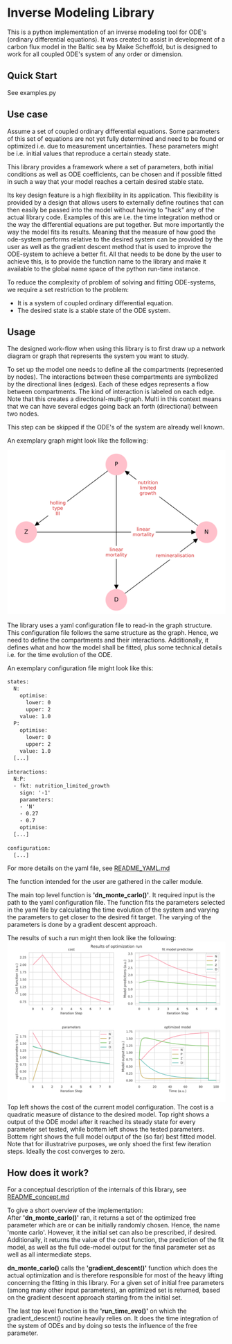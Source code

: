 # Inverse Modeling Library

This is a python implementation of an inverse modeling tool for ODE's (ordinary differential equations).
It was created to assist in development of a carbon flux model in the Baltic sea by Maike Scheffold, but is designed to work for all coupled ODE's system of any order or dimension.

## Quick Start

See examples.py


## Use case

Assume a set of coupled ordinary differential equations.
Some parameters of this set of equations are not yet fully determined and need to be found or optimized i.e. due to measurement uncertainties.
These parameters might be i.e. initial values that reproduce a certain steady state.

This library provides a framework where a set of parameters, both initial conditions as well as ODE coefficients, can be chosen and if possible fitted in such a way that your model reaches a certain desired stable state.

Its key design feature is a high flexibility in its application.
This flexibility is provided by a design that allows users to externally define routines that can then easily be passed into the model without having to "hack" any of the actual library code.
Examples of this are i.e. the time integration method or the way the differential equations are put together.
But more importantly the way the model fits its results.
Meaning that the measure of how good the ode-system performs relative to the desired system can be provided by the user as well as the gradient descent method that is used to improve the ODE-system to achieve a better fit.
All that needs to be done by the user to achieve this, is to provide the function name to the library and make it available to the global name space of the python run-time instance.

To reduce the complexity of problem of solving and fitting ODE-systems, we require a set restriction to the problem:
* It is a system of coupled ordinary differential equation.
* The desired state is a stable state of the ODE system.
  

## Usage

The designed work-flow when using this library is to first draw up a network diagram or graph that represents the system you want to study.

To set up the model one needs to define all the compartments (represented by nodes). The interactions between these compartments are symbolized by the directional lines (edges). Each of these edges represents a flow between compartments. The kind of interaction is labeled on each edge.
Note that this creates a directional-multi-graph. Multi in this context means that we can have several edges going back an forth (directional) between two nodes.

This step can be skipped if the ODE's of the system are already well known.

An exemplary graph might look like the following:

![interaction graph](figures/network_diagram.svg "Exemplary interaction graph")


The library uses a yaml configuration file to read-in the graph structure.
This configuration file follows the same structure as the graph.
Hence, we need to define the compartments and their interactions.
Additionally, it defines what and how the model shall be fitted, plus some technical details i.e. for the time evolution of the ODE.

An exemplary configuration file might look like this:

```
states:
  N:
    optimise:
      lower: 0
      upper: 2
    value: 1.0
  P:
    optimise:
      lower: 0
      upper: 2
    value: 1.0
  [...]

interactions:
  N:P:
  - fkt: nutrition_limited_growth 
    sign: '-1'
    parameters:
    - 'N'
    - 0.27
    - 0.7
    optimise:
  [...]

configuration:
  [...]
```

For more details on the yaml file, see [README_YAML.md](README_YAML.md)



The function intended for the user are gathered in the caller module.

The main top level function is **'dn_monte_carlo()'**.
It required input is the path to the yaml configuration file.
The function fits the parameters selected in the yaml file by calculating the time evolution of the system and varying the parameters to get closer to the desired fit target. The varying of the parameters is done by a gradient descent approach.

The results of such a run might then look like the following:
![exemplary results](figure/../figures/examplary_results.svg "exemplary fit results")
Top left shows the cost of the current model configuration. The cost is a quadratic measure of distance to the desired model.
Top right shows a output of the ODE model after it reached its steady state for every parameter set tested, while bottem left shows the tested parameters.
Bottem right shows the full model output of the (so far) best fitted model.
Note that for illustratrive purposes, we only shoed the first few iteration steps. Ideally the cost converges to zero.

## How does it work?

For a conceptual description of the internals of this library, see [README_concept.md](README_concept.md)

To give a short overview of the implementation:  
After **'dn_monte_carlo()'** ran, it returns a set of the optimized free parameter which are or can be initially randomly chosen. Hence, the name 'monte carlo'. However, it the initial set can also be prescribed, if desired.
Additionally, it returns the value of the cost function, the prediction of the fit model, as well as the full ode-model output for the final parameter set as well as all intermediate steps.

**dn_monte_carlo()**  calls the **'gradient_descent()'** function which does the actual optimization and is therefore responsible for most of the heavy lifting concerning the fitting in this library.
For a given set of initial free parameters (among many other input parameters), an optimized set is returned, based on the gradient descent approach starting from the initial set.

The last top level function is the **'run_time_evo()'** on which the gradient_descent() routine heavily relies on. It does the time integration of the system of ODEs and by doing so tests the influence of the free parameter.
